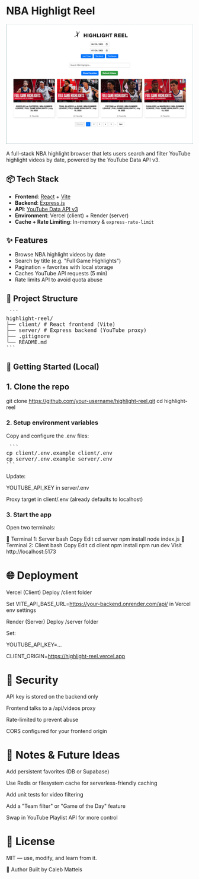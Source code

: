 # NBA Highligt Reel

![Highlight Reel Screenshot](./assets/screenshot.png)


A full-stack NBA highlight browser that lets users search and filter YouTube highlight videos by date, powered by the YouTube Data API v3.

## 📦 Tech Stack

- **Frontend**: [React](https://react.dev/) + [Vite](https://vitejs.dev/)
- **Backend**: [Express.js](https://expressjs.com/)
- **API**: [YouTube Data API v3](https://developers.google.com/youtube/v3)
- **Environment**: Vercel (client) + Render (server)
- **Cache + Rate Limiting**: In-memory & `express-rate-limit`

## ✨ Features

- Browse NBA highlight videos by date
- Search by title (e.g. "Full Game Highlights")
- Pagination + favorites with local storage
- Caches YouTube API requests (5 min)
- Rate limits API to avoid quota abuse

## 📂 Project Structure

<pre> ```
highlight-reel/
├── client/ # React frontend (Vite)
├── server/ # Express backend (YouTube proxy)
├── .gitignore
└── README.md
``` </pre>

## 🚀 Getting Started (Local)

## 1. Clone the repo

git clone https://github.com/your-username/highlight-reel.git
cd highlight-reel

### 2. Setup environment variables
Copy and configure the .env files:

<pre> ```
cp client/.env.example client/.env
cp server/.env.example server/.env
``` </pre>

Update:

YOUTUBE_API_KEY in server/.env

Proxy target in client/.env (already defaults to localhost)


### 3.  Start the app
Open two terminals:

🔹 Terminal 1: Server
bash
Copy
Edit
cd server
npm install
node index.js
🔹 Terminal 2: Client
bash
Copy
Edit
cd client
npm install
npm run dev
Visit http://localhost:5173

# 🌐 Deployment
Vercel (Client)
Deploy /client folder

Set VITE_API_BASE_URL=https://your-backend.onrender.com/api/ in Vercel env settings

Render (Server)
Deploy /server folder

Set:

YOUTUBE_API_KEY=...

CLIENT_ORIGIN=https://highlight-reel.vercel.app


# 🔐 Security
API key is stored on the backend only

Frontend talks to a /api/videos proxy

Rate-limited to prevent abuse

CORS configured for your frontend origin

# 🧠 Notes & Future Ideas
Add persistent favorites (DB or Supabase)

Use Redis or filesystem cache for serverless-friendly caching

Add unit tests for video filtering

Add a "Team filter" or "Game of the Day" feature

Swap in YouTube Playlist API for more control

# 📄 License
MIT — use, modify, and learn from it.

💬 Author
Built by Caleb Matteis
